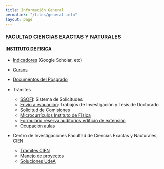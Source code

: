 ```yaml
---
title: Información General
permalink: "/files/general-info"
layout: page
---
```


### [FACULTAD CIENCIAS EXACTAS Y NATURALES](http://bit.ly/fcen)

#### [INSTITUTO DE FISICA](http://bit.ly/instituto-de-fisica)

* [Indicadores](indicador) (Google Scholar, etc)
* [Cursos](curso/fisica)
* [Documentos del Posgrado](https://sites.google.com/a/fisica.udea.edu.co/posgrado/)
* Trámites
  * [SSOFI](http://ssofi.udea.edu.co:8080/ssoficienat/index.jsp): Sistema de Solicitudes
  * [Envío a evauación](http://fisica.udea.edu.co/journal): Trabajos de Investigación y Tesis de Doctorado
  * [Solicitud de Comisiones](http://bit.ly/fcen-comisiones)
  * [Microcurrículos Instituto de Física]()
  * [Formulario reserva auditorios edificio de extensión](https://docs.google.com/a/fundacionudea.com/forms/d/1CFR0UwAMJSQZ3C9RhryI9xQpPrJ-OvlyMhHIZrGfn10/edit)
  * [Ocupación aulas](https://docs.google.com/spreadsheets/d/1jElyPXlaMzhO_APkg9_9KXdRhuY5HffwOk6JmyosU6k/edit#gid=152198788)


* Centro de Investigaciones Facultad de Ciencias Exactas y Nauturales, [CIEN](http://bit.ly/cien-udea)
  * [Trámites CIEN](https://infocien.wordpress.com)
  * [Manejo de proyectos](http://cien.udea.edu.co)
  * [Soluciones UdeA](https://soluciones.udea.edu.co)
